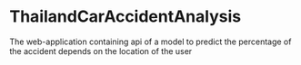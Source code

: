 # ThailandCarAccidentAnalysis
The web-application containing api of a model to predict the percentage of the accident depends on the location of the user
